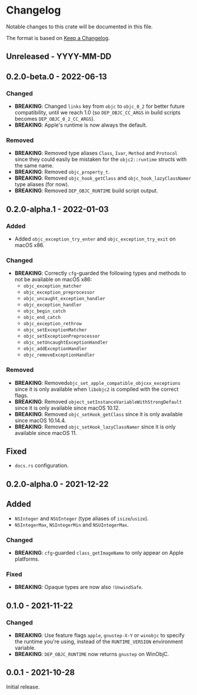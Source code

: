 # Changelog

Notable changes to this crate will be documented in this file.

The format is based on [Keep a Changelog](https://keepachangelog.com/en/1.0.0/).

## Unreleased - YYYY-MM-DD


## 0.2.0-beta.0 - 2022-06-13

### Changed
* **BREAKING**: Changed `links` key from `objc` to `objc_0_2` for better
  future compatibility, until we reach 1.0 (so `DEP_OBJC_CC_ARGS` in build
  scripts becomes `DEP_OBJC_0_2_CC_ARGS`).
* **BREAKING**: Apple's runtime is now always the default.

### Removed
* **BREAKING**: Removed type aliases `Class`, `Ivar`, `Method` and `Protocol`
  since they could easily be mistaken for the `objc2::runtime` structs with
  the same name.
* **BREAKING**: Removed `objc_property_t`.
* **BREAKING**: Removed `objc_hook_getClass` and `objc_hook_lazyClassNamer`
  type aliases (for now).
* **BREAKING**: Removed `DEP_OBJC_RUNTIME` build script output.


## 0.2.0-alpha.1 - 2022-01-03

### Added
* Added `objc_exception_try_enter` and `objc_exception_try_exit` on macOS x86.

### Changed
* **BREAKING**: Correctly `cfg`-guarded the following types and methods to not
  be available on macOS x86:
  - `objc_exception_matcher`
  - `objc_exception_preprocessor`
  - `objc_uncaught_exception_handler`
  - `objc_exception_handler`
  - `objc_begin_catch`
  - `objc_end_catch`
  - `objc_exception_rethrow`
  - `objc_setExceptionMatcher`
  - `objc_setExceptionPreprocessor`
  - `objc_setUncaughtExceptionHandler`
  - `objc_addExceptionHandler`
  - `objc_removeExceptionHandler`

### Removed
* **BREAKING**: Removed`objc_set_apple_compatible_objcxx_exceptions` since it
  is only available when `libobjc2` is compiled with the correct flags.
* **BREAKING**: Removed `object_setInstanceVariableWithStrongDefault` since it
  is only available since macOS 10.12.
* **BREAKING**: Removed `objc_setHook_getClass` since it is only available
  since macOS 10.14.4.
* **BREAKING**: Removed `objc_setHook_lazyClassNamer` since it is only
  available since macOS 11.

## Fixed
* `docs.rs` configuration.


## 0.2.0-alpha.0 - 2021-12-22

## Added
* `NSInteger` and `NSUInteger` (type aliases of `isize`/`usize`).
* `NSIntegerMax`, `NSIntegerMin` and `NSUIntegerMax`.

### Changed
* **BREAKING**: `cfg`-guarded `class_getImageName` to only appear on Apple
  platforms.

### Fixed
* **BREAKING**: Opaque types are now also `!UnwindSafe`.


## 0.1.0 - 2021-11-22

### Changed
* **BREAKING**: Use feature flags `apple`, `gnustep-X-Y` or `winobjc` to
  specify the runtime you're using, instead of the `RUNTIME_VERSION`
  environment variable.
* **BREAKING**: `DEP_OBJC_RUNTIME` now returns `gnustep` on WinObjC.


## 0.0.1 - 2021-10-28

Initial release.
